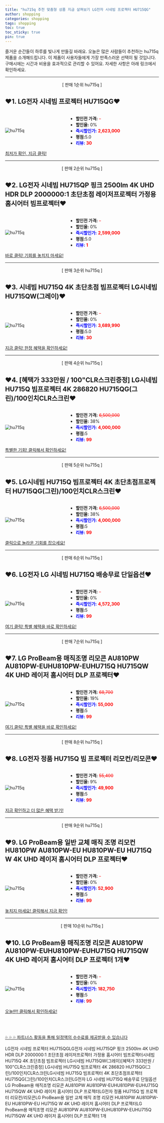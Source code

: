 ```yaml
---
title: "hu715q 추천 맞춤형 상품 지금 살펴보기 LG전자 시네빔 프로젝터 HU715QG"
author: shopping
categories: shopping
tags: shopping
toc: true
toc_sticky: true
pin: true
---
```

즐거운 순간들이 하루를 빛나게 만들길 바래요. 오늘은 많은 사람들이 추천하는 hu715q 제품을 소개해드립니다. 이 제품이 사용자들에게 가장 만족스러운 선택이 될 것입니다. 구매시에는 시간과 비용을 효과적으로 관리할 수 있어요. 자세한 사항은 아래 링크에서 확인하세요.

---
<p class="toplist" style="margin: 0 auto; display: block; width: fit-content;">[ 판매 1순위 hu715q ]</p>

<h2><strong>❤️1. LG전자 시네빔 프로젝터 HU715QG❤️</strong></h2>

<div style="display: flex; align-items: center;">
    <div style="flex: 0.4;">
        <img src="https://thumbnail6.coupangcdn.com/thumbnails/remote/230x230ex/image/vendor_inventory/ed5a/ac44ac1f5d595d8844d10c2098d7ef77276ed6437a3a29728d9019b22d9d.jpg" alt="hu715q" style="max-width: 100%;">
    </div>
    <div style="flex: 0.6; margin-left: 10px;">
        <ul>
            <li><strong>할인전 가격:</strong> <del style="color: red;">-</del></li>
            <li><strong>할인율:</strong> 0%</li>
            <li><span style='color:blue'><strong>즉시할인가:</strong></span> <span style='color:red'><strong>2,623,000</strong></span></li>
            <li><strong>평점:</strong>5.0</li>
            <li><span style='color:blue'><strong>리뷰:</strong></span> <span style='color:red'><strong>30</strong></span></li>
        </ul>
    </div>
</div>
<div class="center">
    <a href="https://William4Davisa.github.io?lptag=AF9450613&subid=githubio&pageKey=6344325578&traceid=V0-153&itemId=13323419402&vendorItemId=85165784188" class="myButton">
        최저가 확인, 지금 클릭!
    </a>
</div>


---
<p class="toplist" style="margin: 0 auto; display: block; width: fit-content;">[ 판매 2순위 hu715q ]</p>

<h2><strong>❤️2. LG전자 시네빔 HU715QP 핑크 2500lm 4K UHD HDR DLP 2000000:1 초단초점 레이저프로젝터 가정용 홈시어터 빔프로젝터❤️</strong></h2>

<div style="display: flex; align-items: center;">
    <div style="flex: 0.4;">
        <img src="https://thumbnail9.coupangcdn.com/thumbnails/remote/230x230ex/image/vendor_inventory/5b97/45d2f27de2bb8d5e7dd80ae89a99ca9ab0b65d9d28bcc1c0f9cf3a7c1165.jpg" alt="hu715q" style="max-width: 100%;">
    </div>
    <div style="flex: 0.6; margin-left: 10px;">
        <ul>
            <li><strong>할인전 가격:</strong> <del style="color: red;">-</del></li>
            <li><strong>할인율:</strong> 0%</li>
            <li><span style='color:blue'><strong>즉시할인가:</strong></span> <span style='color:red'><strong>2,599,000</strong></span></li>
            <li><strong>평점:</strong>5.0</li>
            <li><span style='color:blue'><strong>리뷰:</strong></span> <span style='color:red'><strong>1</strong></span></li>
        </ul>
    </div>
</div>
<div class="center">
    <a href="https://William4Davisa.github.io?lptag=AF9450613&subid=githubio&pageKey=8123492182&traceid=V0-153&itemId=23052481173&vendorItemId=90086144115" class="myButton">
        바로 클릭! 기회를 놓치지 마세요!
    </a>
</div>


---
<p class="toplist" style="margin: 0 auto; display: block; width: fit-content;">[ 판매 3순위 hu715q ]</p>

<h2><strong>❤️3. 시네빔 HU715Q 4K 초단초점 빔프로젝터 LG시네빔 HU715QW(그레이)❤️</strong></h2>

<div style="display: flex; align-items: center;">
    <div style="flex: 0.4;">
        <img src="https://thumbnail8.coupangcdn.com/thumbnails/remote/230x230ex/image/vendor_inventory/5e4c/f66960209c9d0b5d722aa4a9ee84f5aa1bc9fd129f21248b16860da0bbcb.jpg" alt="hu715q" style="max-width: 100%;">
    </div>
    <div style="flex: 0.6; margin-left: 10px;">
        <ul>
            <li><strong>할인전 가격:</strong> <del style="color: red;">-</del></li>
            <li><strong>할인율:</strong> 0%</li>
            <li><span style='color:blue'><strong>즉시할인가:</strong></span> <span style='color:red'><strong>3,689,990</strong></span></li>
            <li><strong>평점:</strong>5.0</li>
            <li><span style='color:blue'><strong>리뷰:</strong></span> <span style='color:red'><strong>30</strong></span></li>
        </ul>
    </div>
</div>
<div class="center">
    <a href="https://William4Davisa.github.io?lptag=AF9450613&subid=githubio&pageKey=6344325578&traceid=V0-153&itemId=21178987795&vendorItemId=88240422747" class="myButton">
        지금 클릭! 한정 혜택을 확인하세요!
    </a>
</div>


---
<p class="toplist" style="margin: 0 auto; display: block; width: fit-content;">[ 판매 4순위 hu715q ]</p>

<h2><strong>❤️4. [혜택가 333만원 / 100"CLR스크린증정] LG시네빔 HU715Q 빔프로젝터 4K 286820 HU715QG(그린)/100인치CLR스크린❤️</strong></h2>

<div style="display: flex; align-items: center;">
    <div style="flex: 0.4;">
        <img src="https://thumbnail9.coupangcdn.com/thumbnails/remote/230x230ex/image/vendor_inventory/9286/54a1c1b11167544057995d8b2ca6748566e5c6e3c467250d93c6224e64b7.jpg" alt="hu715q" style="max-width: 100%;">
    </div>
    <div style="flex: 0.6; margin-left: 10px;">
        <ul>
            <li><strong>할인전 가격:</strong> <del style="color: red;">6,500,000</del></li>
            <li><strong>할인율:</strong> 38%</li>
            <li><span style='color:blue'><strong>즉시할인가:</strong></span> <span style='color:red'><strong>4,000,000</strong></span></li>
            <li><strong>평점:</strong>5</li>
            <li><span style='color:blue'><strong>리뷰:</strong></span> <span style='color:red'><strong>99</strong></span></li>
        </ul>
    </div>
</div>
<div class="center">
    <a href="https://William4Davisa.github.io?lptag=AF9450613&subid=githubio&pageKey=6531270950&traceid=V0-153&itemId=14507140131&vendorItemId=81758636247" class="myButton">
        특별한 기회! 클릭해서 확인하세요!
    </a>
</div>


---
<p class="toplist" style="margin: 0 auto; display: block; width: fit-content;">[ 판매 5순위 hu715q ]</p>

<h2><strong>❤️5. LG시네빔 HU715Q 빔프로젝터 4K 초단초점프로젝터 HU715QG(그린)/100인치CLR스크린❤️</strong></h2>

<div style="display: flex; align-items: center;">
    <div style="flex: 0.4;">
        <img src="https://thumbnail9.coupangcdn.com/thumbnails/remote/230x230ex/image/vendor_inventory/9286/54a1c1b11167544057995d8b2ca6748566e5c6e3c467250d93c6224e64b7.jpg" alt="hu715q" style="max-width: 100%;">
    </div>
    <div style="flex: 0.6; margin-left: 10px;">
        <ul>
            <li><strong>할인전 가격:</strong> <del style="color: red;">6,500,000</del></li>
            <li><strong>할인율:</strong> 38%</li>
            <li><span style='color:blue'><strong>즉시할인가:</strong></span> <span style='color:red'><strong>4,000,000</strong></span></li>
            <li><strong>평점:</strong>5</li>
            <li><span style='color:blue'><strong>리뷰:</strong></span> <span style='color:red'><strong>99</strong></span></li>
        </ul>
    </div>
</div>
<div class="center">
    <a href="https://William4Davisa.github.io?lptag=AF9450613&subid=githubio&pageKey=6532749033&traceid=V0-153&itemId=14515779708&vendorItemId=81758646391" class="myButton">
        클릭으로 놀라운 기회를 잡으세요!
    </a>
</div>


---
<p class="toplist" style="margin: 0 auto; display: block; width: fit-content;">[ 판매 6순위 hu715q ]</p>

<h2><strong>❤️6. LG전자 LG 시네빔 HU715Q 배송무료 단일옵션❤️</strong></h2>

<div style="display: flex; align-items: center;">
    <div style="flex: 0.4;">
        <img src="https://thumbnail6.coupangcdn.com/thumbnails/remote/230x230ex/image/vendor_inventory/6f33/8de327ceea67e0d9a378bcf307d3420ccafa71a14e6cc865ef5766825c01.jpg" alt="hu715q" style="max-width: 100%;">
    </div>
    <div style="flex: 0.6; margin-left: 10px;">
        <ul>
            <li><strong>할인전 가격:</strong> <del style="color: red;">-</del></li>
            <li><strong>할인율:</strong> 0%</li>
            <li><span style='color:blue'><strong>즉시할인가:</strong></span> <span style='color:red'><strong>4,572,300</strong></span></li>
            <li><strong>평점:</strong>5</li>
            <li><span style='color:blue'><strong>리뷰:</strong></span> <span style='color:red'><strong>99</strong></span></li>
        </ul>
    </div>
</div>
<div class="center">
    <a href="https://William4Davisa.github.io?lptag=AF9450613&subid=githubio&pageKey=6853063670&traceid=V0-153&itemId=16334058870&vendorItemId=83525999429" class="myButton">
        여기 클릭! 특별 혜택을 바로 확인하세요!
    </a>
</div>


---
<p class="toplist" style="margin: 0 auto; display: block; width: fit-content;">[ 판매 7순위 hu715q ]</p>

<h2><strong>❤️7. LG ProBeam용 매직조명 리모콘 AU810PW AU810PW-EUHU810PW-EUHU715Q HU715QW 4K UHD 레이저 홈시어터 DLP 프로젝터❤️</strong></h2>

<div style="display: flex; align-items: center;">
    <div style="flex: 0.4;">
        <img src="https://thumbnail8.coupangcdn.com/thumbnails/remote/230x230ex/image/vendor_inventory/9c9f/fdb98c2e093cf4dbec0886c7a043898f0f4d8f82e083c6a05fba7d4bf0ad.jpg" alt="hu715q" style="max-width: 100%;">
    </div>
    <div style="flex: 0.6; margin-left: 10px;">
        <ul>
            <li><strong>할인전 가격:</strong> <del style="color: red;">68,700</del></li>
            <li><strong>할인율:</strong> 19%</li>
            <li><span style='color:blue'><strong>즉시할인가:</strong></span> <span style='color:red'><strong>55,000</strong></span></li>
            <li><strong>평점:</strong>5</li>
            <li><span style='color:blue'><strong>리뷰:</strong></span> <span style='color:red'><strong>99</strong></span></li>
        </ul>
    </div>
</div>
<div class="center">
    <a href="https://William4Davisa.github.io?lptag=AF9450613&subid=githubio&pageKey=7873585881&traceid=V0-153&itemId=21514734122&vendorItemId=89539717480" class="myButton">
        여기 클릭! 특별 혜택을 바로 확인하세요!
    </a>
</div>


---
<p class="toplist" style="margin: 0 auto; display: block; width: fit-content;">[ 판매 8순위 hu715q ]</p>

<h2><strong>❤️8. LG전자 정품 HU715Q 빔 프로젝터 리모컨/리모콘❤️</strong></h2>

<div style="display: flex; align-items: center;">
    <div style="flex: 0.4;">
        <img src="https://thumbnail9.coupangcdn.com/thumbnails/remote/230x230ex/image/vendor_inventory/9864/f8a9f7294b0ddb796afaec39d9322a8c41f5c2a8bba6ca966e4aab8e657d.jpg" alt="hu715q" style="max-width: 100%;">
    </div>
    <div style="flex: 0.6; margin-left: 10px;">
        <ul>
            <li><strong>할인전 가격:</strong> <del style="color: red;">55,400</del></li>
            <li><strong>할인율:</strong> 9%</li>
            <li><span style='color:blue'><strong>즉시할인가:</strong></span> <span style='color:red'><strong>49,900</strong></span></li>
            <li><strong>평점:</strong>5</li>
            <li><span style='color:blue'><strong>리뷰:</strong></span> <span style='color:red'><strong>99</strong></span></li>
        </ul>
    </div>
</div>
<div class="center">
    <a href="https://William4Davisa.github.io?lptag=AF9450613&subid=githubio&pageKey=8021653911&traceid=V0-153&itemId=22415604623&vendorItemId=89460403726" class="myButton">
        지금 확인하고 더 많은 혜택 받기!
    </a>
</div>


---
<p class="toplist" style="margin: 0 auto; display: block; width: fit-content;">[ 판매 9순위 hu715q ]</p>

<h2><strong>❤️9. LG ProBeam용 일반 교체 매직 조명 리모컨 HU810PW AU810PW-EU HU810PW-EU HU715Q W 4K UHD 레이저 홈시어터 DLP 프로젝터❤️</strong></h2>

<div style="display: flex; align-items: center;">
    <div style="flex: 0.4;">
        <img src="https://thumbnail10.coupangcdn.com/thumbnails/remote/230x230ex/image/vendor_inventory/e7dd/d66f3f90a5c3616aafc9c5a0d50e345e396e4a33dc32d53568f5863863cb.jpg" alt="hu715q" style="max-width: 100%;">
    </div>
    <div style="flex: 0.6; margin-left: 10px;">
        <ul>
            <li><strong>할인전 가격:</strong> <del style="color: red;">-</del></li>
            <li><strong>할인율:</strong> 0%</li>
            <li><span style='color:blue'><strong>즉시할인가:</strong></span> <span style='color:red'><strong>52,900</strong></span></li>
            <li><strong>평점:</strong>5</li>
            <li><span style='color:blue'><strong>리뷰:</strong></span> <span style='color:red'><strong>99</strong></span></li>
        </ul>
    </div>
</div>
<div class="center">
    <a href="https://William4Davisa.github.io?lptag=AF9450613&subid=githubio&pageKey=7873975257&traceid=V0-153&itemId=21516939764&vendorItemId=89386891054" class="myButton">
        놓치지 마세요! 클릭해서 지금 확인!
    </a>
</div>


---
<p class="toplist" style="margin: 0 auto; display: block; width: fit-content;">[ 판매 10순위 hu715q ]</p>

<h2><strong>❤️10. LG ProBeam용 매직조명 리모콘 AU810PW AU810PW-EUHU810PW-EUHU715Q HU715QW 4K UHD 레이저 홈시어터 DLP 프로젝터 1개❤️</strong></h2>

<div style="display: flex; align-items: center;">
    <div style="flex: 0.4;">
        <img src="https://thumbnail9.coupangcdn.com/thumbnails/remote/230x230ex/image/vendor_inventory/5144/f25a88326b99206b00a86625f8ffc4a24384f44deecafd7cb8b5369f40bd.jpg" alt="hu715q" style="max-width: 100%;">
    </div>
    <div style="flex: 0.6; margin-left: 10px;">
        <ul>
            <li><strong>할인전 가격:</strong> <del style="color: red;">-</del></li>
            <li><strong>할인율:</strong> 0%</li>
            <li><span style='color:blue'><strong>즉시할인가:</strong></span> <span style='color:red'><strong>182,750</strong></span></li>
            <li><strong>평점:</strong>5</li>
            <li><span style='color:blue'><strong>리뷰:</strong></span> <span style='color:red'><strong>99</strong></span></li>
        </ul>
    </div>
</div>
<div class="center">
    <a href="https://William4Davisa.github.io?lptag=AF9450613&subid=githubio&pageKey=8213022287&traceid=V0-153&itemId=23581772800&vendorItemId=90607676263" class="myButton">
        오늘만! 클릭해서 확인하세요!
    </a>
</div>

<br><br><br>[💦 💦 💦 파트너스 활동을 통해 일정액의 수수료를 제공받을 수 있습니다](https://link.coupang.com/a/bcpT2c)<br><br>LG전자 시네빔 프로젝터 HU715QGLG전자 시네빔 HU715QP 핑크 2500lm 4K UHD HDR DLP 2000000:1 초단초점 레이저프로젝터 가정용 홈시어터 빔프로젝터시네빔 HU715Q 4K 초단초점 빔프로젝터 LG시네빔 HU715QW(그레이)[혜택가 333만원 / 100"CLR스크린증정] LG시네빔 HU715Q 빔프로젝터 4K 286820 HU715QG(그린)/100인치CLR스크린LG시네빔 HU715Q 빔프로젝터 4K 초단초점프로젝터 HU715QG(그린)/100인치CLR스크린LG전자 LG 시네빔 HU715Q 배송무료 단일옵션LG ProBeam용 매직조명 리모콘 AU810PW AU810PW-EUHU810PW-EUHU715Q HU715QW 4K UHD 레이저 홈시어터 DLP 프로젝터LG전자 정품 HU715Q 빔 프로젝터 리모컨/리모콘LG ProBeam용 일반 교체 매직 조명 리모컨 HU810PW AU810PW-EU HU810PW-EU HU715Q W 4K UHD 레이저 홈시어터 DLP 프로젝터LG ProBeam용 매직조명 리모콘 AU810PW AU810PW-EUHU810PW-EUHU715Q HU715QW 4K UHD 레이저 홈시어터 DLP 프로젝터 1개